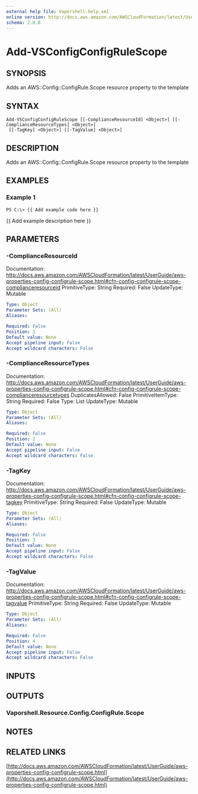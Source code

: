 ```yaml
---
external help file: Vaporshell-help.xml
online version: http://docs.aws.amazon.com/AWSCloudFormation/latest/UserGuide/aws-properties-config-configrule-scope.html
schema: 2.0.0
---
```


# Add-VSConfigConfigRuleScope

## SYNOPSIS
Adds an AWS::Config::ConfigRule.Scope resource property to the template

## SYNTAX

```
Add-VSConfigConfigRuleScope [[-ComplianceResourceId] <Object>] [[-ComplianceResourceTypes] <Object>]
 [[-TagKey] <Object>] [[-TagValue] <Object>]
```

## DESCRIPTION
Adds an AWS::Config::ConfigRule.Scope resource property to the template

## EXAMPLES

### Example 1
```
PS C:\> {{ Add example code here }}
```

{{ Add example description here }}

## PARAMETERS

### -ComplianceResourceId
Documentation: http://docs.aws.amazon.com/AWSCloudFormation/latest/UserGuide/aws-properties-config-configrule-scope.html#cfn-config-configrule-scope-complianceresourceid
PrimitiveType: String
Required: False
UpdateType: Mutable

```yaml
Type: Object
Parameter Sets: (All)
Aliases: 

Required: False
Position: 1
Default value: None
Accept pipeline input: False
Accept wildcard characters: False
```

### -ComplianceResourceTypes
Documentation: http://docs.aws.amazon.com/AWSCloudFormation/latest/UserGuide/aws-properties-config-configrule-scope.html#cfn-config-configrule-scope-complianceresourcetypes
DuplicatesAllowed: False
PrimitiveItemType: String
Required: False
Type: List
UpdateType: Mutable

```yaml
Type: Object
Parameter Sets: (All)
Aliases: 

Required: False
Position: 2
Default value: None
Accept pipeline input: False
Accept wildcard characters: False
```

### -TagKey
Documentation: http://docs.aws.amazon.com/AWSCloudFormation/latest/UserGuide/aws-properties-config-configrule-scope.html#cfn-config-configrule-scope-tagkey
PrimitiveType: String
Required: False
UpdateType: Mutable

```yaml
Type: Object
Parameter Sets: (All)
Aliases: 

Required: False
Position: 3
Default value: None
Accept pipeline input: False
Accept wildcard characters: False
```

### -TagValue
Documentation: http://docs.aws.amazon.com/AWSCloudFormation/latest/UserGuide/aws-properties-config-configrule-scope.html#cfn-config-configrule-scope-tagvalue
PrimitiveType: String
Required: False
UpdateType: Mutable

```yaml
Type: Object
Parameter Sets: (All)
Aliases: 

Required: False
Position: 4
Default value: None
Accept pipeline input: False
Accept wildcard characters: False
```

## INPUTS

## OUTPUTS

### Vaporshell.Resource.Config.ConfigRule.Scope

## NOTES

## RELATED LINKS

[http://docs.aws.amazon.com/AWSCloudFormation/latest/UserGuide/aws-properties-config-configrule-scope.html](http://docs.aws.amazon.com/AWSCloudFormation/latest/UserGuide/aws-properties-config-configrule-scope.html)

